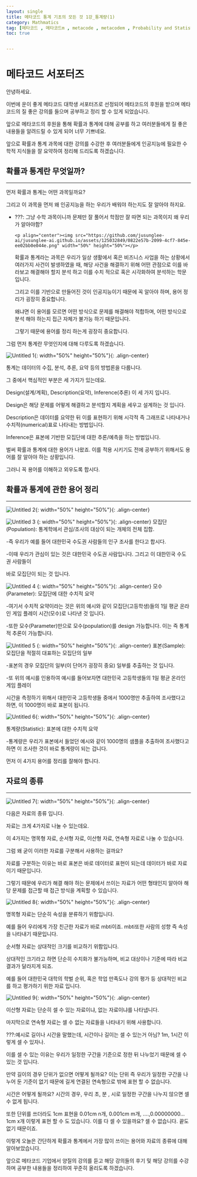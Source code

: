 ```yaml
---
layout: single
title: 메타코드 통계 기초의 모든 것 1강_통계량(1)
category: Mathmatics
tag: [메타코드 , 메타코드m , metacode , metacodem , Probability and Statistics]
toc: true


---
```

# 메타코드 서포터즈

안녕하세요.

이번에 운이 좋게 메타코드 대학생 서포터즈로 선정되어 메타코드의 후원을 받으며 메타코드의 질 좋은 강의를 들으며 공부하고 정리 할 수 있게 되었습니다.

앞으로 메타코드의 후원을 통해 확률과 통계에 대해 공부를 하고 여러분들에게 질 좋은 내용들을 알려드릴 수 있게 되어 너무 기쁘네요.

앞으로 확률과 통계 과목에 대한 강의를 수강한 후 여러분들에게 인공지능에 필요한 수학적 지식들을 잘 요약하여 정리해 드리도록 하겠습니다.

## 확률과 통계란 무엇일까?

---

먼저 확률과 통계는 어떤 과목일까요?

그리고 이 과목을 먼저 왜 인공지능을 하는 우리가 배워야 하는지도 잘 알아야 하지요.

- ???: 그냥 수학 과목이니까 문제만 잘 풀어서 학점만 잘 따면 되는 과목이지 왜 우리가 알아야함?
    

      <p align="center"><img src="https://github.com/jusunglee-ai/jusunglee-ai.github.io/assets/125032849/0822e57b-2099-4cf7-845e-ee02bb0e044e.png" width="50%" height="50%"></p>
    확률과 통계라는 과목은 우리가 일상 생활에서 혹은 비즈니스 사업을 하는 상황에서 여러가지 사건이 발생하였을 때, 해당 사건을 해결하기 위해 어떤 관점으로 이를 바라보고 해결해야 할지 분석 하고 이를 수치 적으로 혹은 시각화하여 분석하는 학문입니다.
    
    그리고 이를 기반으로 만들어진 것이 인공지능이기 때문에 꼭 알아야 하며, 용어 정리가 굉장히 중요합니다.
    
    왜냐면 이 용어를 모르면 어떤 방식으로 문제를 해결해야 적합하며, 어떤 방식으로 분석 해야 하는지 접근 자체가 불가능 하기 때문입니다.
    
    그렇기 때문에 용어를 정리 하는게 굉장히 중요합니다.
    

그럼 먼저 통계란 무엇인지에 대해 다루도록 하겠습니다.

![Untitled 1](https://github.com/jusunglee-ai/jusunglee-ai.github.io/assets/125032849/9c8962cd-e6e7-4287-bea6-eda7064fd164){: width="50%" height="50%"}{: .align-center}

통계는 데이터의 수집, 분석, 추론, 요약 등의 방법론을 다룹니다.

그 중에서 핵심적인 부분은 세 가지가 있는데요. 

Design(설계/계획), Description(요약), Inference(추론) 이 세 가지 입니다.

Design은 해당 문제를 어떻게 해결하고 분석할지 계획을 세우고 설계하는 것 입니다.

Description은 데이터를 요약한 뒤 이를 표현하기 위해 시각적 즉 그래프로 나타내거나 수치적(numerical)표로 나타내는 방법입니다.

Inference은 표본에 기반한 모집단에 대한 추론/예측을 하는 방법입니다.

벌써 확률과 통계에 대한 용어가 나왔죠. 이를 적용 시키기도 전에 공부하기 위해서도 용어를 잘 알아야 하는 상황입니다.

그러니 꼭 용어를 이해하고 외우도록 합시다.

## 확률과 통계에 관한 용어 정리

---

![Untitled 2](https://github.com/jusunglee-ai/jusunglee-ai.github.io/assets/125032849/ebe0baef-e7fb-4e27-9e35-9559bdcb6d5d){: width="50%" height="50%"}{: .align-center}

![Untitled 3](https://github.com/jusunglee-ai/jusunglee-ai.github.io/assets/125032849/1cea5fb7-1a80-408d-8424-2f9429308c06)
{: width="50%" height="50%"}{: .align-center}
모집단(Population): 통계학에서 관심/조사의 대상이 되는 개체의 전체 집합.

-즉 우리가 예를 들어 대한민국 수도권 사람들의 인구 조사를 한다고 합시다.

-이때 우리가 관심이 있는 것은 대한민국 수도권 사람입니다. 그리고 이 대한민국 수도권 사람들이

바로 모집단이 되는 것 입니다.

![Untitled 4](https://github.com/jusunglee-ai/jusunglee-ai.github.io/assets/125032849/06b51447-5aa2-4773-b035-172d462451de)
{: width="50%" height="50%"}{: .align-center}
모수(Parameter): 모집단에 대한 수치적 요약

-여기서 수치적 요약이라는 것은 위의 예시와 같이 모집단(고등학생)들의 1일 평균 온라인 게임 플레이 시간(모수)로 나타낸 것 입니다.

-또한 모수(Parameter)만으로 모수(population)를 design 가능합니다. 이는 즉 통계적 추론이 가능합니다.

![Untitled 5](https://github.com/jusunglee-ai/jusunglee-ai.github.io/assets/125032849/8160ebf9-3ca5-4ed6-98da-a8b118010279)
{: width="50%" height="50%"}{: .align-center}
표본(Sample): 모집단을 적절히 대표하는 모집단의 일부

-표본의 경우 모집단의 일부(이 단어가 굉장히 중요) 일부를 추출하는 것 입니다.

-또 위의 예시를 인용하여 예시를 들어보자면 대한민국 고등학생들의 1일 평균 온라인 게임 플레이

시간을 측정하기 위해서 대한민국 고등학생들 중에서 1000명만 추출하여 조사했다고 하면, 이 1000명이 바로 표본이 됩니다.

![Untitled 6](https://github.com/jusunglee-ai/jusunglee-ai.github.io/assets/125032849/046e45fc-b99b-4ba4-802a-8d571f9552ec){: width="50%" height="50%"}{: .align-center}

통계량(Statistic): 표본에 대한 수치적 요약

-통계량은 우리가 표본에서 들었던 예시와 같이 1000명의 샘플을 추출하여 조사했다고 하면 이 조사한 것이 바로 통계량이 되는 겁니다.

먼저 이 4가지 용어를 정리를 잘해야 합니다.

## 자료의 종류

---

![Untitled 7](https://github.com/jusunglee-ai/jusunglee-ai.github.io/assets/125032849/7fbba882-035a-4d3b-9840-9e8e9d533387){: width="50%" height="50%"}{: .align-center}

다음은 자료의 종류 입니다.

자료는 크게 4가지로 나눌 수 있는데요.  

이 4가지는 명목형 자료, 순서형 자료, 이산형 자료, 연속형 자료로 나눌 수 있습니다.

그럼 왜 굳이 이러한 자료를 구분해서 사용하는 걸까요? 

자료를 구분하는 이유는 바로 표본은 바로 데이터로 표현이 되는데 데이터가 바로 자료이기 때문입니다.

그렇기 때문에 우리가 해결 해야 하는 문제에서 쓰이는 자료가 어떤 형태인지 알아야 해당 문제를 접근할 때 접근 방식을 계획할 수 있습니다.

![Untitled 8](https://github.com/jusunglee-ai/jusunglee-ai.github.io/assets/125032849/fcd2c36c-5839-4fa5-bad6-4190f22a67d2){: width="50%" height="50%"}{: .align-center}

명목형 자료는 단순히 속성을 분류하기 위함입니다.

예를 들어 우리에게 가장 친근한 자료가 바로 mbti이죠. mbti또한 사람의 성향 즉 속성을 나타내기 때문입니다.

 

순서형 자료는 상대적인 크기를 비교하기 위함입니다.

상대적인 크기라고 하면 단순히 수치화가 불가능하며, 비교 대상이나 기준에 따라 비교 결과가 달라지게 되죠.

예를 들어 대한민국 대학의 학벌 순위, 혹은 학업 만족도나 강의 평가 등 상대적인 비교를 하고 평가하기 위한 자료 입니다.

![Untitled 9](https://github.com/jusunglee-ai/jusunglee-ai.github.io/assets/125032849/c9056561-02a1-4698-add4-544c7f9bbe81){: width="50%" height="50%"}{: .align-center}

이산형 자료는 단순히 셀 수 있는 자료이냐, 없는 자료이냐를 나타냅니다.

마지막으로 연속형 자료는 셀 수 없는 자료들을 나타내기 위해 사용합니다.

???:예시로 길이나 시간을 말했는데, 시간이나 길이는 셀 수 있는거 아님? 1m, 1시간 이렇게 셀 수 있자나.

이를 셀 수 있는 이유는 우리가 일정한 구간을 기준으로 정한 뒤 나누었기 때문에 셀 수 있는 것 입니다.

만약 길이의 경우 단위가 없으면 어떻게 될까요? 이는 단위 즉 우리가 일정한 구간을 나누어 둔 기준이 없기 때문에 길게 연결된 연속형으로 밖에 표현 할 수 없습니다.

시간은 어떻게 될까요? 시간의 경우, 우리 초, 분 , 시로 일정한 구간을 나누지 않으면 셀 수 없게 됩니다.

또한 단위를 쓰더라도 1cm 표현을 0.01cm n개, 0.001cm m개, ….,0.00000000…1cm x개 이렇게 표현 할 수 도 있습니다. 이를 다 셀 수 있을까요? 셀 수 없습니다. 끝도 없기 때문이죠.

이렇게 오늘은 간단하게 확률과 통계에서 가장 많이 쓰이는 용어와 자료의 종류에 대해 알아보았습니다.

앞으로 메타코드 기업에서 양질의 강의를 듣고 해당 강의들의 후기 및 해당 강의를 수강하며 공부한 내용들을 정리하여 꾸준히 올리도록 하겠습니다.
